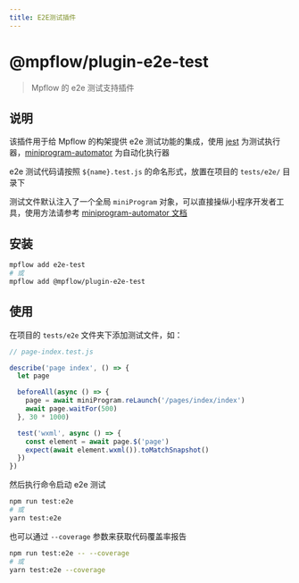 ```yaml
---
title: E2E测试插件
---
```


# @mpflow/plugin-e2e-test

> Mpflow 的 e2e 测试支持插件

## 说明

该插件用于给 Mpflow 的构架提供 e2e 测试功能的集成，使用 [jest](https://jestjs.io/) 为测试执行器，[miniprogram-automator](https://developers.weixin.qq.com/miniprogram/dev/devtools/auto/) 为自动化执行器

e2e 测试代码请按照 `${name}.test.js` 的命名形式，放置在项目的 `tests/e2e/` 目录下

测试文件默认注入了一个全局 `miniProgram` 对象，可以直接操纵小程序开发者工具，使用方法请参考 [miniprogram-automator 文档](https://developers.weixin.qq.com/miniprogram/dev/devtools/auto/miniprogram.html)

## 安装

```bash
mpflow add e2e-test
# 或
mpflow add @mpflow/plugin-e2e-test
```

## 使用

在项目的 `tests/e2e` 文件夹下添加测试文件，如：

```js
// page-index.test.js

describe('page index', () => {
  let page

  beforeAll(async () => {
    page = await miniProgram.reLaunch('/pages/index/index')
    await page.waitFor(500)
  }, 30 * 1000)

  test('wxml', async () => {
    const element = await page.$('page')
    expect(await element.wxml()).toMatchSnapshot()
  })
})
```

然后执行命令启动 e2e 测试

```bash
npm run test:e2e
# 或
yarn test:e2e
```

也可以通过 `--coverage` 参数来获取代码覆盖率报告

```bash
npm run test:e2e -- --coverage
# 或
yarn test:e2e --coverage
```
